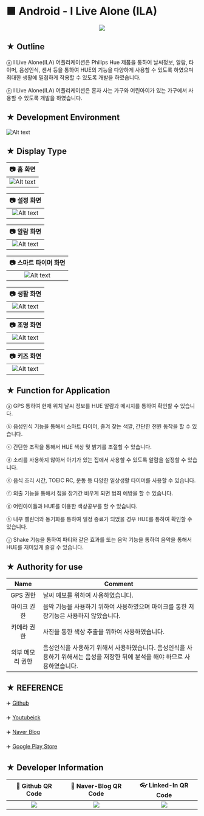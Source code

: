 # ■ Android - I Live Alone (ILA)

<p align="center">
  <img src="https://lh3.googleusercontent.com/a-qxc8KZxYr7HZxjRQ3DoKiY4qxfOHVj17kQFv6pmxLpTQW3AE3eGSYOIjmMxih34A=w300-rw">
</p>

## ★ Outline

ⓐ I Live Alone(ILA) 어플리케이션은 Philips Hue 제품을 통하여 날씨정보, 알람, 타이머, 음성인식, 센서 등을 통하여 HUE의 기능을 다양하게 사용할 수 있도록 하였으며 최대한 생활에 밀접하게 작용할 수 있도록 개발을 하였습니다.

ⓑ I Live Alone(ILA) 어플리케이션은 혼자 사는 가구와 어린아이가 있는 가구에서 사용할 수 있도록 개발을 하였습니다.

## ★ Development Environment

![Alt text](https://github.com/ChangYeop-Yang/Android-ILiveAlone/blob/master/App_Display/Envirments_display.JPG)

## ★ Display Type

|:camera: 홈 화면|
|:-------------:|
|![Alt text](https://github.com/ChangYeop-Yang/Android-ILiveAlone/blob/master/App_Display/Display_slide_1.JPG "Home Display")|

|:camera: 설정 화면|
|:---------------:|
|![Alt text](https://github.com/ChangYeop-Yang/Android-ILiveAlone/blob/master/App_Display/Display_slide_2.JPG "Setting Display")|

|:camera: 알람 화면|
|:---------------:|
|![Alt text](https://github.com/ChangYeop-Yang/Android-ILiveAlone/blob/master/App_Display/Display_slide_3.JPG "Alarm Display")|

|:camera: 스마트 타이머 화면|
|:-----------------------:|
|![Alt text](https://github.com/ChangYeop-Yang/Android-ILiveAlone/blob/master/App_Display/Display_slide_4.JPG "Timer Display")|

|:camera: 생활 화면|
|:---------------:|
|![Alt text](https://github.com/ChangYeop-Yang/Android-ILiveAlone/blob/master/App_Display/Display_slide_5.JPG "Life Display")|

|:camera: 조명 화면|
|:---------------:|
|![Alt text](https://github.com/ChangYeop-Yang/Android-ILiveAlone/blob/master/App_Display/Display_slide_6.JPG "Light Display")|

|:camera: 키즈 화면|
|:---------------:|
|![Alt text](https://github.com/ChangYeop-Yang/Android-ILiveAlone/blob/master/App_Display/Display_slide_7.JPG "Kids Display")|

## ★ Function for Application

ⓐ GPS 통하여 현재 위치 날씨 정보를 HUE 알람과 메시지를 통하여 확인할 수 있습니다.

ⓑ 음성인식 기능을 통해서 스마트 타이머, 즐겨 찾는 색깔, 간단한 전원 동작을 할 수 있습니다.

ⓒ 간단한 조작을 통해서 HUE 색상 및 밝기를 조절할 수 있습니다.

ⓓ 소리를 사용하지 않아서 아기가 있는 집에서 사용할 수 있도록 알람을 설정할 수 있습니다.

ⓔ 음식 조리 시간, TOEIC RC, 운동 등 다양한 일상생활 타이머를 사용할 수 있습니다.

ⓕ 외출 기능을 통해서 집을 장기간 비우게 되면 범죄 예방을 할 수 있습니다.

ⓖ 어린아이들과 HUE를 이용한 색상공부를 할 수 있습니다.

ⓗ 내부 캘린더와 동기화를 통하여 일정 종료가 되었을 경우 HUE를 통하여 확인할 수 있습니다.

ⓘ Shake 기능을 통하여 파티와 같은 효과를 또는 음악 기능을 통하여 음악을 통해서 HUE를 재미있게 즐길 수 있습니다.

## ★ Authority for use

|Name|Comment|
|:--:|-------|
|GPS 권한   | 날씨 예보를 위하여 사용하였습니다.|
|마이크 권한 | 음악 기능을 사용하기 위하여 사용하였으며 마이크를 통한 저장기능은 사용하지 않았습니다.|
|카메라 권한 | 사진을 통한 색상 추출을 위하여 사용하였습니다.|
|외부 메모리 권한 | 음성인식을 사용하기 위해서 사용하였습니다. 음성인식을 사용하기 위해서는 음성을 저장한 뒤에 분석을 해야 하므로 사용하였습니다.|

## ★ REFERENCE

:airplane: [Github](https://github.com/ChangYeop-Yang/Android-ILiveAlone)

:airplane: [Youtubeick](https://www.youtube.com/playlist?list=PLrf5kzZX3bT_LKTkHsg3oM5lWKB3p-fld)

:airplane: [Naver Blog](http://yeop9657.blog.me/220574904345)

:airplane: [Google Play Store](https://play.google.com/store/apps/details?id=com.net.alone.ila)

## ★ Developer Information

|:rocket: Github QR Code|:pencil: Naver-Blog QR Code|:eyeglasses: Linked-In QR Code|
|:---------------------:|:-------------------------:|:----------------------------:|
|![](https://user-images.githubusercontent.com/20036523/50044128-60406880-00c2-11e9-8d57-ea1cb8e6b2a7.jpg)|![](https://user-images.githubusercontent.com/20036523/50044131-60d8ff00-00c2-11e9-818c-cf5ad97dc76e.jpg)|![](https://user-images.githubusercontent.com/20036523/50044130-60d8ff00-00c2-11e9-991a-107bffa2bf57.jpg)|
